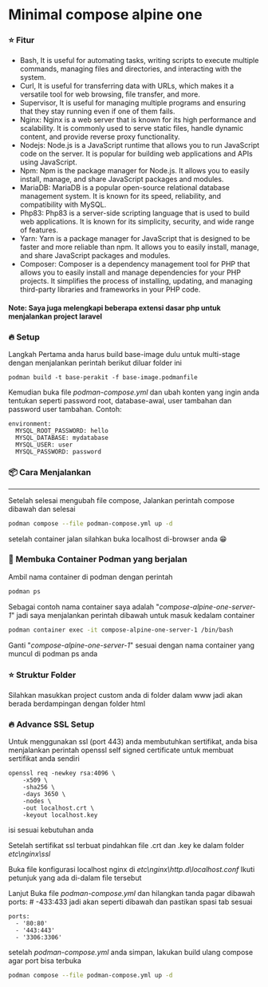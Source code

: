 # Minimal compose alpine one

### ⭐️ Fitur

-   Bash, It is useful for automating tasks, writing scripts to execute multiple commands, managing files and directories, and interacting with the system.
-   Curl, It is useful for transferring data with URLs, which makes it a versatile tool for web browsing, file transfer, and more.
-   Supervisor, It is useful for managing multiple programs and ensuring that they stay running even if one of them fails.
-   Nginx: Nginx is a web server that is known for its high performance and scalability. It is commonly used to serve static files, handle dynamic content, and provide reverse proxy functionality.
-   Nodejs: Node.js is a JavaScript runtime that allows you to run JavaScript code on the server. It is popular for building web applications and APIs using JavaScript.
-   Npm: Npm is the package manager for Node.js. It allows you to easily install, manage, and share JavaScript packages and modules.
-   MariaDB: MariaDB is a popular open-source relational database management system. It is known for its speed, reliability, and compatibility with MySQL.
-   Php83: Php83 is a server-side scripting language that is used to build web applications. It is known for its simplicity, security, and wide range of features.
-   Yarn: Yarn is a package manager for JavaScript that is designed to be faster and more reliable than npm. It allows you to easily install, manage, and share JavaScript packages and modules.
-   Composer: Composer is a dependency management tool for PHP that allows you to easily install and manage dependencies for your PHP projects. It simplifies the process of installing, updating, and managing third-party libraries and frameworks in your PHP code.

#### Note: Saya juga melengkapi beberapa extensi dasar php untuk menjalankan project laravel

### 🔥 Setup

Langkah Pertama anda harus build base-image dulu untuk multi-stage dengan menjalankan perintah berikut diluar folder ini

```
podman build -t base-perakit -f base-image.podmanfile
```

Kemudian buka file _podman-compose.yml_ dan ubah konten yang ingin anda tentukan seperti password root, database-awal, user tambahan dan password user tambahan. Contoh:

```composefile
environment:
  MYSQL_ROOT_PASSWORD: hello
  MYSQL_DATABASE: mydatabase
  MYSQL_USER: user
  MYSQL_PASSWORD: password
```

### 📦 Cara Menjalankan

<hr>
Setelah selesai mengubah file compose, Jalankan perintah compose dibawah dan selesai

```bash
podman compose --file podman-compose.yml up -d
```

setelah container jalan silahkan buka localhost di-browser anda 😁

### 🫛 Membuka Container Podman yang berjalan

Ambil nama container di podman dengan perintah

```bash
podman ps
```

Sebagai contoh nama container saya adalah "_compose-alpine-one-server-1_" jadi saya menjalankan perintah dibawah untuk masuk kedalam container

```bash
podman container exec -it compose-alpine-one-server-1 /bin/bash
```

Ganti "_compose-alpine-one-server-1_" sesuai dengan nama container yang muncul di podman ps anda

### ⭐ Struktur Folder

Silahkan masukkan project custom anda di folder dalam www jadi akan berada berdampingan dengan folder html

### 🔥 Advance SSL Setup

Untuk menggunakan ssl (port 443) anda membutuhkan sertifikat, anda bisa menjalankan perintah openssl self signed certificate untuk membuat sertifikat anda sendiri

```
openssl req -newkey rsa:4096 \
    -x509 \
    -sha256 \
    -days 3650 \
    -nodes \
    -out localhost.crt \
    -keyout localhost.key
```

isi sesuai kebutuhan anda

Setelah sertifikat ssl terbuat pindahkan file .crt dan .key ke dalam folder _etc\nginx\ssl_

Buka file konfigurasi localhost nginx di _etc\nginx\http.d\localhost.conf_
Ikuti petunjuk yang ada di-dalam file tersebut

Lanjut Buka file _podman-compose.yml_ dan hilangkan tanda pagar dibawah ports: # -433:433 jadi akan seperti dibawah dan pastikan spasi tab sesuai

```composefile
ports:
  - '80:80'
  - '443:443'
  - '3306:3306'
```

setelah _podman-compose.yml_ anda simpan, lakukan build ulang compose agar port bisa terbuka

```bash
podman compose --file podman-compose.yml up -d
```
